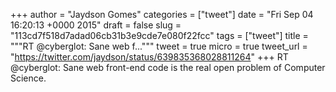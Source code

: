 
+++
author = "Jaydson Gomes"
categories = ["tweet"]
date = "Fri Sep 04 16:20:13 +0000 2015"
draft = false
slug = "113cd7f518d7adad06cb31b3e9cde7e080f22fcc"
tags = ["tweet"]
title = """RT @cyberglot: Sane web f..."""
tweet = true
micro = true
tweet_url = "https://twitter.com/jaydson/status/639835368028811264"
+++
RT @cyberglot: Sane web front-end code is the real open problem of Computer Science.
